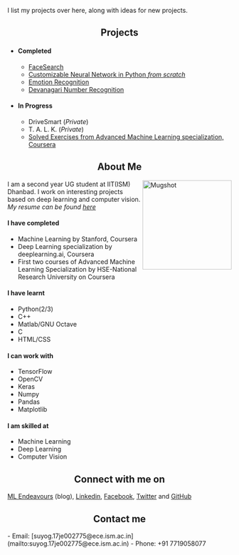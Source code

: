 I list my projects over here, along with ideas for new projects.

<h2 align="center"> Projects </h2>

- #### Completed
  * [FaceSearch](https://IAmSuyogJadhav.github.io/FaceSearch/)
  * [Customizable Neural Network in Python _from scratch_ ](https://github.com/IAmSuyogJadhav/Neural-Network-in-Python-using-Numpy)
  * [Emotion Recognition](https://github.com/IAmSuyogJadhav/Emotion-Recognition)
  * [Devanagari Number Recognition](https://github.com/IAmSuyogJadhav/Devanagari-Number-Recognition)

- #### In Progress
  * DriveSmart (_Private_)
  * T. A. L. K. (_Private_)
  * [Solved Exercises from Advanced Machine Learning specialization, Coursera](../AML-Specialization-Exercises-Coursera)

<h2 align="center"> About Me </h2>

<img align="right" src="https://avatars1.githubusercontent.com/u/30121918?s=460&v=4" alt="Mugshot" height="200" width="200">

I am a second year UG student at IIT(ISM) Dhanbad. I work on interesting projects based on deep learning and computer vision. _My resume can be found [here](./CV.pdf)_
#### I have completed
- Machine Learning by Stanford, Coursera
- Deep Learning specialization by deeplearning.ai, Coursera
- First two courses of Advanced Machine Learning Specialization by HSE-National Research University on Coursera

#### I have learnt
- Python(2/3)
- C++
- Matlab/GNU Octave
- C
- HTML/CSS

#### I can work with
- TensorFlow
- OpenCV
- Keras
- Numpy
- Pandas
- Matplotlib

#### I am skilled at
- Machine Learning
- Deep Learning
- Computer Vision

<h2 align="center"> Connect with me on </h2>

[ML Endeavours](http://www.mlendeavours.wordpress.com) (blog), [Linkedin](https://www.linkedin.com/in/IAmSuyogJadhav/), [Facebook](https://www.facebook.com/IAmSuyogJadhav), [Twitter](https://www.twitter.com/IAmSuyogJadhav) and [GitHub](https://github.com/IAmSuyogJadhav)

<h2 align="center"> Contact me </h2>
- Email: [suyog.17je002775@ece.ism.ac.in](mailto:suyog.17je002775@ece.ism.ac.in)
- Phone: +91 7719058077
